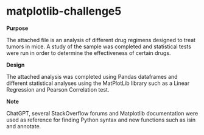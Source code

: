 # matplotlib-challenge5

**Purpose**

The attached file is an analysis of different drug regimens designed to treat tumors in mice. A study of the sample was completed and statistical tests were run in order to determine the effectiveness of certain drugs.

**Design**

The attached analysis was completed using Pandas dataframes and different statistical analyses using the MatPlotLib library such as a Linear Regression and Pearson Correlation test.

**Note**

ChatGPT, several StackOverflow forums and Matplotlib documentation were used as reference for finding Python syntax and new functions such as isin and annotate.
